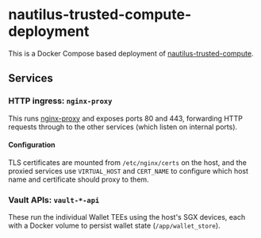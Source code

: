 # nautilus-trusted-compute-deployment
This is a Docker Compose based deployment of [nautilus-trusted-compute](https://github.com/ntls-io/nautilus-trusted-compute).

## Services

### HTTP ingress: `nginx-proxy`

This runs [nginx-proxy] and exposes ports 80 and 443, forwarding HTTP requests through to the other services (which listen on internal ports).

[nginx-proxy]: https://github.com/nginx-proxy/nginx-proxy

#### Configuration

TLS certificates are mounted from `/etc/nginx/certs` on the host, and the proxied services use `VIRTUAL_HOST` and `CERT_NAME` to configure which host name and certificate should proxy to them.

### Vault APIs: `vault-*-api`

These run the individual Wallet TEEs using the host's SGX devices, each with a Docker volume to persist wallet state (`/app/wallet_store`).

